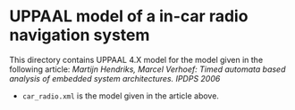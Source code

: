 # UPPAAL model of a in-car radio navigation system

This directory contains UPPAAL 4.X model for the model given in the following article:
*Martijn Hendriks, Marcel Verhoef:
Timed automata based analysis of embedded system architectures. IPDPS 2006*

- `car_radio.xml` is the model given in the article above.
